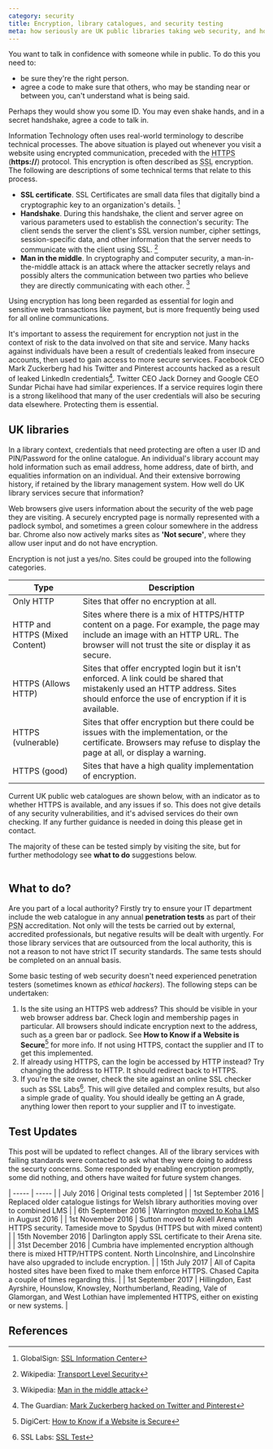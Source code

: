 ```yaml
---
category: security
title: Encryption, library catalogues, and security testing
meta: how seriously are UK public libraries taking web security, and how can it be tested?
---
```


You want to talk in confidence with someone while in public. To do this you need to:

- be sure they're the right person.
- agree a code to make sure that others, who may be standing near or between you, can't understand what is being said.

Perhaps they would show you some ID. You may even shake hands, and in a secret handshake, agree a code to talk in.

Information Technology often uses real-world terminology to describe technical processes. The above situation is played out whenever you visit a website using encrypted communication, preceded with the <abbr title="HyperText Transfer Protocol Secure">HTTPS</abbr> (**https://**) protocol. This encryption is often described as <abbr title="Secure Sockets Layer">SSL</abbr> encryption. The following are descriptions of some technical terms that relate to this process.

- **SSL certificate**. SSL Certificates are small data files that digitally bind a cryptographic key to an organization's details. [^1]
- **Handshake**. During this handshake, the client and server agree on various parameters used to establish the connection's security: The client sends the server the client's SSL version number, cipher settings, session-specific data, and other information that the server needs to communicate with the client using SSL. [^2]
- **Man in the middle**. In cryptography and computer security, a man-in-the-middle attack is an attack where the attacker secretly relays and possibly alters the communication between two parties who believe they are directly communicating with each other. [^3]

Using encryption has long been regarded as essential for login and sensitive web transactions like payment, but is more frequently being used for all online communications.

It's important to assess the requirement for encryption not just in the context of risk to the data involved on that site and service. Many hacks against individuals have been a result of credentials leaked from insecure accounts, then used to gain access to more secure services. Facebook CEO Mark Zuckerberg had his Twitter and Pinterest accounts hacked as a result of leaked LinkedIn credentials[^4]. Twitter CEO Jack Dorney and Google CEO Sundar Pichai have had similar experiences. If a service requires login there is a strong likelihood that many of the user credentials will also be securing data elsewhere. Protecting them is essential.

## UK libraries

In a library context, credentials that need protecting are often a user ID and PIN/Password for the online catalogue. An individual's library account may hold information such as email address, home address, date of birth, and equalities information on an individual. And their extensive borrowing history, if retained by the library management system. How well do UK library services secure that information?

Web browsers give users information about the security of the web page they are visiting. A securely encrypted page is normally represented with a padlock symbol, and sometimes a green colour somewhere in the address bar. Chrome also now actively marks sites as **'Not secure'**, where they allow user input and do not have encryption.

Encryption is not just a yes/no. Sites could be grouped into the following categories.

| Type | Description |
| ---- | ----------- |
| Only HTTP | Sites that offer no encryption at all. |
| HTTP and HTTPS (Mixed Content) | Sites where there is a mix of HTTPS/HTTP content on a page. For example, the page may include an image with an HTTP URL. The browser will not trust the site or display it as secure. |
| HTTPS (Allows HTTP) | Sites that offer encrypted login but it isn't enforced. A link could be shared that mistakenly used an HTTP address. Sites should enforce the use of encryption if it is available. |
| HTTPS (vulnerable) | Sites that offer encryption but there could be issues with the implementation, or the certificate. Browsers may refuse to display the page at all, or display a warning. |
| HTTPS (good) | Sites that have a high quality implementation of encryption. |

Current UK public web catalogues are shown below, with an indicator as to whether HTTPS is available, and any issues if so. This does not give details of any security vulnerabilities, and it's advised services do their own checking. If any further guidance is needed in doing this please get in contact.

The majority of these can be tested simply by visiting the site, but for further methodology see **what to do** suggestions below.

<div class="container"><table class="table" id="tblcatalogues"></table></div>

## What to do?

Are you part of a local authority? Firstly try to ensure your IT department include the web catalogue in any annual **penetration tests** as part of their <abbr title="Public Services Network">PSN</abbr> accreditation. Not only will the tests be carried out by external, accredited professionals, but negative results will be dealt with urgently. For those library services that are outsourced from the local authority, this is not a reason to not have strict IT security standards. The same tests should be completed on an annual basis.

Some basic testing of web security doesn't need experienced penetration testers (sometimes known as *ethical hackers*). The following steps can be undertaken:

1. Is the site using an HTTPS web address?  This should be visible in your web browser address bar.  Check login and membership pages in particular. All browsers should indicate encryption next to the address, such as a green bar or padlock. See **How to Know if a Website is Secure**[^5] for more info. If not using HTTPS, contact the supplier and IT to get this implemented.
2. If already using HTTPS, can the login be accessed by HTTP instead? Try changing the address to HTTP. It should redirect back to HTTPS.
3. If you're the site owner, check the site against an online SSL checker such as SSL Labs[^6].  This will give detailed and complex results, but also a simple grade of quality. You should ideally be getting an A grade, anything lower then report to your supplier and IT to investigate.


## Test Updates

This post will be updated to reflect changes. All of the library services with failing standards were contacted to ask what they were doing to address the securty concerns. Some responded by enabling encryption promptly, some did nothing, and others have waited for future system changes.

| ----- | ----- |
| July 2016 | Original tests completed |
| 1st September 2016 | Replaced older catalogue listings for Welsh library authorities moving over to combined LMS |
| 6th September 2016 | Warrington [moved to Koha LMS](https://livewirewarrington.co.uk/news/library/1025-livewire-introduce-new-library-management-system) in August 2016 |
| 1st November 2016 | Sutton moved to Axiell Arena with HTTPS security.  Tameside move to Spydus (HTTPS but with mixed content) |
| 15th November 2016 | Darlington apply SSL certificate to their Arena site. |
| 31st December 2016 | Cumbria have implemented encryption although there is mixed HTTP/HTTPS content. North Lincolnshire, and Lincolnshire have also upgraded to include encryption. |
| 15th July 2017 | All of Capita hosted sites have been fixed to make them enforce HTTPS. Chased Capita a couple of times regarding this. |
| 1st September 2017 | Hillingdon, East Ayrshire, Hounslow, Knowsley, Northumberland, Reading, Vale of Glamorgan, and West Lothian have implemented HTTPS, either on existing or new systems. |


## References

[^1]: GlobalSign: [SSL Information Center](https://www.globalsign.com/en/ssl-information-center/what-is-an-ssl-certificate/)
[^2]: Wikipedia: [Transport Level Security](https://en.wikipedia.org/wiki/Transport_Layer_Security)
[^3]: Wikipedia: [Man in the middle attack](https://en.wikipedia.org/wiki/Man-in-the-middle_attack)
[^4]: The Guardian: [Mark Zuckerberg hacked on Twitter and Pinterest](https://www.theguardian.com/technology/2016/jun/06/mark-zuckerberg-hacked-on-twitter-and-pinterest)
[^5]: DigiCert: [How to Know if a Website is Secure](https://blog.digicert.com/buy-site-know-website-secure/)
[^6]: SSL Labs: [SSL Test](https://www.ssllabs.com/ssltest/)